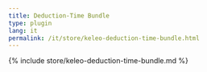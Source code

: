 ```yaml
---
title: Deduction-Time Bundle
type: plugin
lang: it
permalink: /it/store/keleo-deduction-time-bundle.html
---
```


{% include store/keleo-deduction-time-bundle.md %}
